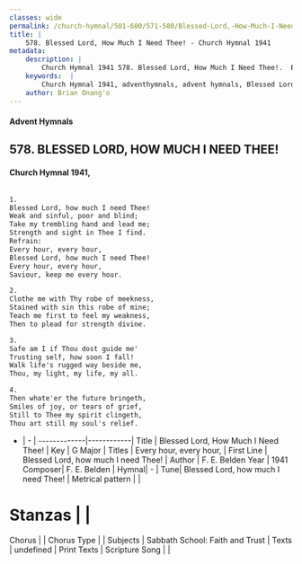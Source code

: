 ```yaml
---
classes: wide
permalink: /church-hymnal/501-600/571-580/Blessed-Lord,-How-Much-I-Need-Thee!/
title: |
    578. Blessed Lord, How Much I Need Thee! - Church Hymnal 1941
metadata:
    description: |
        Church Hymnal 1941 578. Blessed Lord, How Much I Need Thee!.  Blessed Lord, how much I need Thee!  Weak and sinful, poor and blind;  Take my trembling hand and lead me;  Strength and sight in Thee I find.  
    keywords:  |
        Church Hymnal 1941, adventhymnals, advent hymnals, Blessed Lord, How Much I Need Thee!, Blessed Lord, how much I need Thee!. Every hour, every hour, 
    author: Brian Onang'o
---
```


#### Advent Hymnals
## 578. BLESSED LORD, HOW MUCH I NEED THEE!
####  Church Hymnal 1941,

```txt

1.
Blessed Lord, how much I need Thee! 
Weak and sinful, poor and blind; 
Take my trembling hand and lead me; 
Strength and sight in Thee I find. 
Refrain:
Every hour, every hour, 
Blessed Lord, how much I need Thee! 
Every hour, every hour, 
Saviour, keep me every hour. 

2.
Clothe me with Thy robe of meekness, 
Stained with sin this robe of mine; 
Teach me first to feel my weakness, 
Then to plead for strength divine. 

3.
Safe am I if Thou dost guide me' 
Trusting self, how soon I fall! 
Walk life's rugged way beside me, 
Thou, my light, my life, my all. 

4.
Then whate'er the future bringeth, 
Smiles of joy, or tears of grief, 
Still to Thee my spirit clingeth, 
Thou art still my soul's relief.

```

- |   -  |
-------------|------------|
Title | Blessed Lord, How Much I Need Thee! |
Key | G Major |
Titles | Every hour, every hour,  |
First Line | Blessed Lord, how much I need Thee! |
Author | F. E. Belden
Year | 1941
Composer| F. E. Belden |
Hymnal|  - |
Tune| Blessed Lord, how much I need Thee! |
Metrical pattern | |
# Stanzas |  |
Chorus |  |
Chorus Type |  |
Subjects | Sabbath School: Faith and Trust |
Texts | undefined |
Print Texts | 
Scripture Song |  |
    
